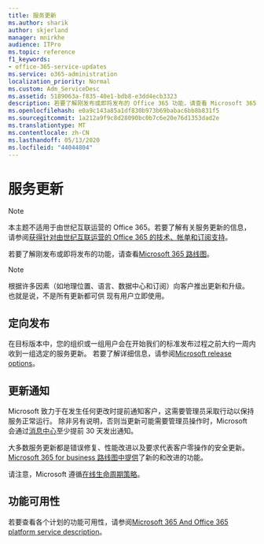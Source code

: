 ```yaml
---
title: 服务更新
ms.author: sharik
author: skjerland
manager: mnirkhe
audience: ITPro
ms.topic: reference
f1_keywords:
- office-365-service-updates
ms.service: o365-administration
localization_priority: Normal
ms.custom: Adm_ServiceDesc
ms.assetid: 5189063a-f835-40e1-bdb8-e3dd4ecb3323
description: 若要了解刚发布或即将发布的 Office 365 功能，请查看 Microsoft 365 路线图。
ms.openlocfilehash: e0a9c143a85a1df830b973b69babac6bb8b831f5
ms.sourcegitcommit: 1a212a9f9c8d28090bc0b7c6e20e76d1353dad2e
ms.translationtype: MT
ms.contentlocale: zh-CN
ms.lasthandoff: 05/13/2020
ms.locfileid: "44044804"
---
```

# <a name="service-updates"></a>服务更新

> [!NOTE]
> 本主题不适用于由世纪互联运营的 Office 365。若要了解有关服务更新的信息，请参阅[获得针对由世纪互联运营的 Office 365 的技术、帐单和订阅支持](https://go.microsoft.com/fwlink/?LinkID=733350&amp;clcid=0x409)。 
  
若要了解刚发布或即将发布的功能，请查看[Microsoft 365 路线图](https://go.microsoft.com/fwlink/?LinkId=509914)。
  
> [!NOTE]
> 根据许多因素（如地理位置、语言、数据中心和订阅）向客户推出更新和升级。 也就是说，不是所有更新都可供 现有用户立即使用。 
  
## <a name="targeted-release"></a>定向发布

在目标版本中，您的组织或一组用户会在开始我们的标准发布过程之前大约一周内收到一组选定的服务更新。 若要了解详细信息，请参阅[Microsoft release options](https://docs.microsoft.com/office365/admin/manage/release-options-in-office-365?view=o365-worldwide)。 
  
## <a name="update-notifications"></a>更新通知

Microsoft 致力于在发生任何更改时提前通知客户，这需要管理员采取行动以保持服务正常运行。 除非另有说明，否则当更新可能需要管理员操作时，Microsoft 会通过[消息中心](https://docs.microsoft.com/office365/admin/manage/message-center?view=o365-worldwide)至少提前 30 天发出通知。 
  
大多数服务更新都是错误修复、性能改进以及要求代表客户零操作的安全更新。 [Microsoft 365 for business 路线图中提供](https://roadmap.office.com/)了新的和改进的功能。
  
请注意，Microsoft 遵循[在线生命周期策略](https://support.microsoft.com/lifecycle#gp/osslpolicy)。
  
## <a name="feature-availability"></a>功能可用性

若要查看各个计划的功能可用性，请参阅[Microsoft 365 And Office 365 platform service description](office-365-platform-service-description.md)。
  

